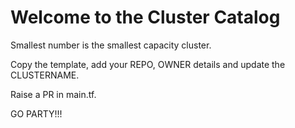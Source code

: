 # Welcome to the Cluster Catalog

Smallest number is the smallest capacity cluster.

Copy the template, add your REPO, OWNER details and update the CLUSTERNAME.

Raise a PR in main.tf.

GO PARTY!!!

